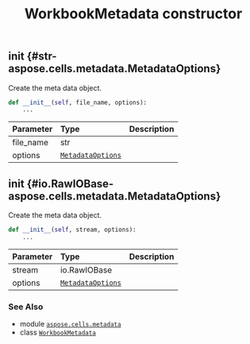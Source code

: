 ﻿---
title: WorkbookMetadata constructor
second_title: Aspose.Cells for Python via .NET API References
description: 
type: docs
weight: 10
url: /aspose.cells.metadata/workbookmetadata/__init__/
is_root: false
---

## __init__ {#str-aspose.cells.metadata.MetadataOptions}

Create the meta data object.



```python
def __init__(self, file_name, options):
    ...
```


| Parameter | Type | Description |
| :- | :- | :- |
| file_name | str |  |
| options | [`MetadataOptions`](/cells/python-net/aspose.cells.metadata/metadataoptions) |  |


## __init__ {#io.RawIOBase-aspose.cells.metadata.MetadataOptions}

Create the meta data object.



```python
def __init__(self, stream, options):
    ...
```


| Parameter | Type | Description |
| :- | :- | :- |
| stream | io.RawIOBase |  |
| options | [`MetadataOptions`](/cells/python-net/aspose.cells.metadata/metadataoptions) |  |



### See Also
* module [`aspose.cells.metadata`](../../)
* class [`WorkbookMetadata`](/cells/python-net/aspose.cells.metadata/workbookmetadata)
